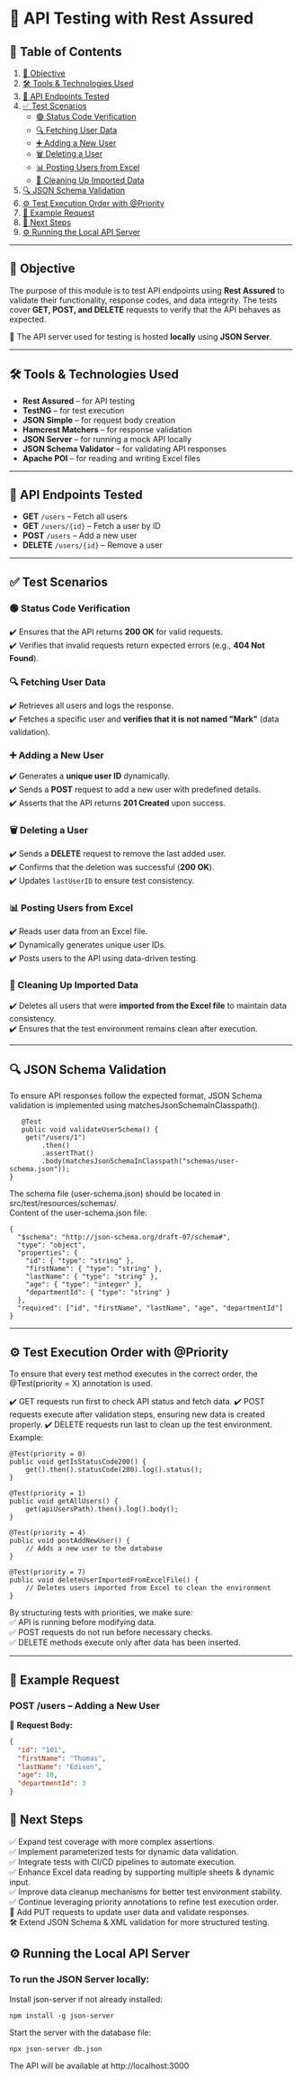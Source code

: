 # 📌 API Testing with Rest Assured  

## 📑 Table of Contents  

1. [🎯 Objective](#-objective)  
2. [🛠 Tools & Technologies Used](#-tools--technologies-used)  
3. [🔗 API Endpoints Tested](#-api-endpoints-tested)  
4. [✅ Test Scenarios](#-test-scenarios)  
   - [🟢 Status Code Verification](#-status-code-verification)  
   - [🔍 Fetching User Data](#-fetching-user-data)  
   - [➕ Adding a New User](#-adding-a-new-user)  
   - [🗑 Deleting a User](#-deleting-a-user)
   - [📊 Posting Users from Excel](#-posting-users-from-excel)
   - [🧹 Cleaning Up Imported Data](#-cleaning-up-imported-data)
5. [🔍 JSON Schema Validation](#-json-schema-validation)
6. [⚙️ Test Execution Order with @Priority](#️-test-execution-order-with-priority) 
7. [📌 Example Request](#-example-request)  
8. [🚀 Next Steps](#-next-steps)  
9. [⚙️ Running the Local API Server](#️-running-the-local-api-server)  

---

## 🎯 Objective  
The purpose of this module is to test API endpoints using **Rest Assured** to validate their functionality, response codes, and data integrity. The tests cover **GET, POST, and DELETE** requests to verify that the API behaves as expected.  

🚀 The API server used for testing is hosted **locally** using **JSON Server**.  

---

## 🛠 Tools & Technologies Used  
- **Rest Assured** – for API testing  
- **TestNG** – for test execution  
- **JSON Simple** – for request body creation  
- **Hamcrest Matchers** – for response validation  
- **JSON Server** – for running a mock API locally
- **JSON Schema Validator** – for validating API responses
- **Apache POI** – for reading and writing Excel files

---

## 🔗 API Endpoints Tested  
- **GET** `/users` – Fetch all users  
- **GET** `/users/{id}` – Fetch a user by ID  
- **POST** `/users` – Add a new user  
- **DELETE** `/users/{id}` – Remove a user  

---

## ✅ Test Scenarios  

### 🟢 Status Code Verification  
✔️ Ensures that the API returns **200 OK** for valid requests.  
✔️ Verifies that invalid requests return expected errors (e.g., **404 Not Found**).  

### 🔍 Fetching User Data  
✔️ Retrieves all users and logs the response.  
✔️ Fetches a specific user and **verifies that it is not named "Mark"** (data validation).  

### ➕ Adding a New User  
✔️ Generates a **unique user ID** dynamically.  
✔️ Sends a **POST** request to add a new user with predefined details.  
✔️ Asserts that the API returns **201 Created** upon success.  

### 🗑 Deleting a User  
✔️ Sends a **DELETE** request to remove the last added user.  
✔️ Confirms that the deletion was successful (**200 OK**).  
✔️ Updates `lastUserID` to ensure test consistency.  

### 📊 Posting Users from Excel  
✔️ Reads user data from an Excel file.  
✔️ Dynamically generates unique user IDs.  
✔️ Posts users to the API using data-driven testing.  

### 🧹 Cleaning Up Imported Data  
✔️ Deletes all users that were **imported from the Excel file** to maintain data consistency.  
✔️ Ensures that the test environment remains clean after execution.  

---
## 🔍 JSON Schema Validation
To ensure API responses follow the expected format, JSON Schema validation is implemented using matchesJsonSchemaInClasspath().  
```
   @Test
   public void validateUserSchema() {
    get("/users/1")
        .then()
        .assertThat()
        .body(matchesJsonSchemaInClasspath("schemas/user-schema.json"));
}
```
The schema file (user-schema.json) should be located in src/test/resources/schemas/.   
Content of the user-schema.json file:  
```
{
  "$schema": "http://json-schema.org/draft-07/schema#",
  "type": "object",
  "properties": {
    "id": { "type": "string" },
    "firstName": { "type": "string" },
    "lastName": { "type": "string" },
    "age": { "type": "integer" },
    "departmentId": { "type": "string" }
  },
  "required": ["id", "firstName", "lastName", "age", "departmentId"]
}

```

---

## ⚙️ Test Execution Order with @Priority

To ensure that every test method executes in the correct order, the @Test(priority = X) annotation is used.

✔️ GET requests run first to check API status and fetch data.
✔️ POST requests execute after validation steps, ensuring new data is created properly.
✔️ DELETE requests run last to clean up the test environment.
Example:  

```
@Test(priority = 0)
public void getIsStatusCode200() { 
    get().then().statusCode(200).log().status();
}

@Test(priority = 1)
public void getAllUsers() { 
    get(apiUsersPath).then().log().body();
}

@Test(priority = 4)
public void postAddNewUser() { 
    // Adds a new user to the database
}

@Test(priority = 7)
public void deleteUserImportedFromExcelFile() { 
    // Deletes users imported from Excel to clean the environment
}
```

By structuring tests with priorities, we make sure:  
✅ API is running before modifying data.  
✅ POST requests do not run before necessary checks.  
✅ DELETE methods execute only after data has been inserted.  




---
## 📌 Example Request
### **POST /users – Adding a New User**  

📩 **Request Body:**  
```json
{
  "id": "101",
  "firstName": "Thomas",
  "lastName": "Edison",
  "age": 18,
  "departmentId": 3
}
```
## 🚀 Next Steps  

✅ Expand test coverage with more complex assertions.  
✅ Implement parameterized tests for dynamic data validation.  
✅ Integrate tests with CI/CD pipelines to automate execution.  
✅ Enhance Excel data reading by supporting multiple sheets & dynamic input.  
✅ Improve data cleanup mechanisms for better test environment stability.  
✅ Continue leveraging priority annotations to refine test execution order.    
🔄 Add PUT requests to update user data and validate responses.  
🛠 Extend JSON Schema & XML validation for more structured testing.  


## ⚙️ Running the Local API Server  

### To run the JSON Server locally:

Install json-server if not already installed:

    npm install -g json-server

Start the server with the database file:

    npx json-server db.json

The API will be available at http://localhost:3000
